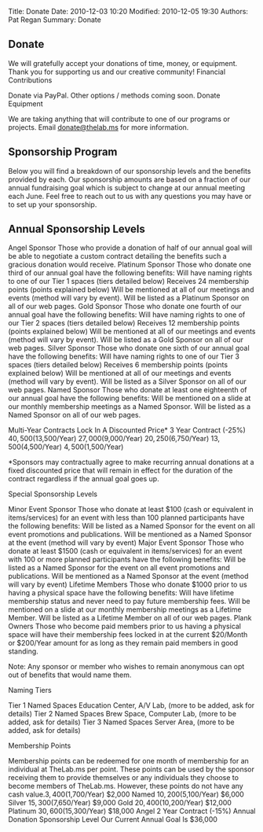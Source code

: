 Title: Donate
Date: 2010-12-03 10:20
Modified: 2010-12-05 19:30
Authors: Pat Regan
Summary: Donate


## Donate

We will gratefully accept your donations of time, money, or equipment. Thank you for supporting us and our creative community!
Financial Contributions

Donate via PayPal. Other options / methods coming soon.
Donate Equipment

We are taking anything that will contribute to one of our programs or projects. Email donate@thelab.ms for more information.

## Sponsorship Program

Below you will find a breakdown of our sponsorship levels and the benefits provided by each.  Our sponsorship amounts are based on a fraction of our annual fundraising goal which is subject to change at our annual meeting each June.  Feel free to reach out to us with any questions you may have or to set up your sponsorship.

## Annual Sponsorship Levels

 Angel Sponsor
 Those who provide a donation of half of our annual goal will be able to negotiate a custom contract detailing the benefits such a gracious donation would receive.
 Platinum Sponsor
    Those who donate one third of our annual goal have the following benefits:
Will have naming rights to one of our Tier 1 spaces (tiers detailed below)
Receives 24 membership points (points explained below)
Will be mentioned at all of our meetings and events (method will vary by event).
Will be listed as a Platinum Sponsor on all of our web pages.
Gold Sponsor
Those who donate one fourth of our annual goal have the following benefits:
Will have naming rights to one of our Tier 2 spaces (tiers detailed below)
Receives 12 membership points (points explained below)
Will be mentioned at all of our meetings and events (method will vary by event).
Will be listed as a Gold Sponsor on all of our web pages.
Silver Sponsor
Those who donate one sixth of our annual goal have the following benefits:
Will have naming rights to one of our Tier 3 spaces (tiers detailed below)
Receives 6 membership points (points explained below)
Will be mentioned at all of our meetings and events (method will vary by event).
Will be listed as a Silver Sponsor on all of our web pages.
Named Sponsor
Those who donate at least one eighteenth of our annual goal have the following benefits:
Will be mentioned on a slide at our monthly membership meetings as a Named Sponsor.
Will be listed as a Named Sponsor on all of our web pages.

Multi-Year Contracts Lock In A Discounted Price*
3 Year Contract (-25%)
$40,500 ($13,500/Year)
$27,000 ($9,000/Year)
$20,250 ($6,750/Year)
$13,500 ($4,500/Year)
$4,500 ($1,500/Year)

*Sponsors may contractually agree to make recurring annual donations at a fixed discounted price that will remain in effect for the duration of the contract regardless if the annual goal goes up.

Special Sponsorship Levels

Minor Event Sponsor
Those who donate at least $100 (cash or equivalent in items/services) for an event with less than 100 planned participants have the following benefits:
Will be listed as a Named Sponsor for the event on all event promotions and publications.
Will be mentioned as a Named Sponsor at the event (method will vary by event)
Major Event Sponsor
Those who donate at least $1500 (cash or equivalent in items/services) for an event with 100 or more planned participants have the following benefits:
Will be listed as a Named Sponsor for the event on all event promotions and publications.
Will be mentioned as a Named Sponsor at the event (method will vary by event)
Lifetime Members
Those who donate $1000 prior to us having a physical space have the following benefits:
Will have lifetime membership status and never need to pay future membership fees.
Will be mentioned on a slide at our monthly membership meetings as a Lifetime Member.
Will be listed as a Lifetime Member on all of our web pages.
Plank Owners
Those who become paid members prior to us having a physical space will have their membership fees locked in at the current $20/Month or $200/Year amount for as long as they remain paid members in good standing.

Note:  Any sponsor or member who wishes to remain anonymous can opt out of benefits that would name them.

Naming Tiers

Tier 1 Named Spaces
Education Center, A/V Lab, (more to be added, ask for details)
Tier 2 Named Spaces
Brew Space, Computer Lab, (more to be added, ask for details)
Tier 3 Named Spaces
Server Area, (more to be added, ask for details)

Membership Points

Membership points can be redeemed for one month of membership for an individual at TheLab.ms per point.  These points can be used by the sponsor receiving them to provide themselves or any individuals they choose to become members of TheLab.ms.  However, these points do not have any cash value.$3,400 ($1,700/Year) $2,000 Named $10,200 ($5,100/Year) $6,000 Silver $15,300 ($7,650/Year) $9,000 Gold $20,400 ($10,200/Year) $12,000 Platinum $30,600 ($15,300/Year) $18,000 Angel 2 Year Contract (-15%) Annual Donation Sponsorship Level Our Current Annual Goal Is $36,000 

